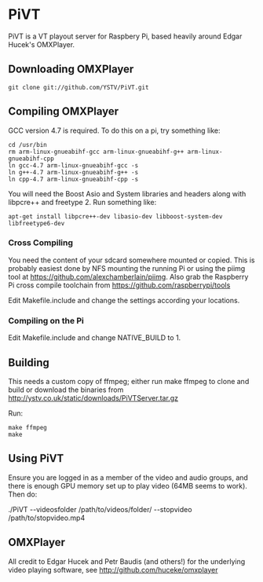 PiVT
=========

PiVT is a VT playout server for Raspbery Pi, based heavily around Edgar Hucek's OMXPlayer.

Downloading OMXPlayer
---------------------

    git clone git://github.com/YSTV/PiVT.git

Compiling OMXPlayer
-------------------

GCC version 4.7 is required. To do this on a pi, try something like:

    cd /usr/bin
    rm arm-linux-gnueabihf-gcc arm-linux-gnueabihf-g++ arm-linux-gnueabihf-cpp
    ln gcc-4.7 arm-linux-gnueabihf-gcc -s
    ln g++-4.7 arm-linux-gnueabihf-g++ -s
    ln cpp-4.7 arm-linux-gnueabihf-cpp -s

You will need the Boost Asio and System libraries and headers along with 
libpcre++ and freetype 2. Run something like:

    apt-get install libpcre++-dev libasio-dev libboost-system-dev libfreetype6-dev

### Cross Compiling

You need the content of your sdcard somewhere mounted or copied. This is probably
easiest done by NFS mounting the running Pi or using the piimg tool at
https://github.com/alexchamberlain/piimg. Also grab the Raspberry Pi cross compile
toolchain from https://github.com/raspberrypi/tools

Edit Makefile.include and change the settings according your locations.

### Compiling on the Pi

Edit Makefile.include and change NATIVE_BUILD to 1.

Building
-----------------
This needs a custom copy of ffmpeg; either run make ffmpeg to clone and build
or download the binaries from http://ystv.co.uk/static/downloads/PiVTServer.tar.gz

Run:

    make ffmpeg
    make

Using PiVT
---------------
Ensure you are logged in as a member of the video and audio groups, and there is
enough GPU memory set up to play video (64MB seems to work). Then do:

 ./PiVT --videosfolder /path/to/videos/folder/ --stopvideo /path/to/stopvideo.mp4

OMXPlayer
---------------
All credit to Edgar Hucek and Petr Baudis (and others!) for the underlying video playing
software, see http://github.com/huceke/omxplayer
